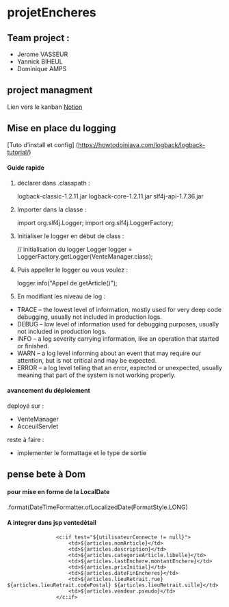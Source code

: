 # projetEncheres

## Team project :

-   Jerome VASSEUR
-   Yannick BIHEUL
-   Dominique AMPS

## project managment
Lien vers le kanban [Notion](https://www.notion.so/bilienn/32fa5e53fe824dc3a17d3fe22cd31cb9?v=eb5cc1df1cc7408485a85253437b8520)

## Mise en place du logging
[Tuto d'install et config] (https://howtodoinjava.com/logback/logback-tutorial/)

#### Guide rapide
1. déclarer dans .classpath :

	logback-classic-1.2.11.jar
	logback-core-1.2.11.jar
	slf4j-api-1.7.36.jar
	
2. Importer dans la classe :

	import org.slf4j.Logger;
	import org.slf4j.LoggerFactory;

3. Initialiser le logger en début de class :

	// initialisation du logger
		Logger logger = LoggerFactory.getLogger(VenteManager.class);

4. Puis appeller le logger ou vous voulez :

	logger.info("Appel de getArticle()");
	
5. En modifiant les niveau de log :

- TRACE – the lowest level of information, mostly used for very deep code debugging, usually not included in production logs.
- DEBUG – low level of information used for debugging purposes, usually not included in production logs.
- INFO – a log severity carrying information, like an operation that started or finished.
- WARN – a log level informing about an event that may require our attention, but is not critical and may be expected.
- ERROR – a log level telling that an error, expected or unexpected, usually meaning that part of the system is not working properly.


#### avancement du déploiement
deployé sur :
- VenteManager
- AcceuilServlet

reste à faire :
- implementer le formattage et le type de sortie

## pense bete à Dom
#### pour mise en forme de la LocalDate  
.format(DateTimeFormatter.ofLocalizedDate(FormatStyle.LONG)

#### A integrer dans jsp ventedétail
					<c:if test="${utilisateurConnecte != null}"> 
						<td>${articles.nomArticle}</td> 
						<td>${articles.description}</td>
						<td>${articles.categorieArticle.libelle}</td>
						<td>${articles.lastEnchere.montantEnchere}</td>
						<td>${articles.prixInitial}</td>
						<td>${articles.dateFinEncheres}</td>
						<td>${articles.lieuRetrait.rue} ${articles.lieuRetrait.codePostal} ${articles.lieuRetrait.ville}</td>
						<td>${articles.vendeur.pseudo}</td>
					</c:if>
